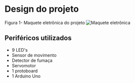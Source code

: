 # Design do projeto

Figura 1- Maquete eletrônica do projeto
![Maquete eletrônica](https://github.com/MarceloZam/Projeto-Integrador-2-IFSC/blob/main/imagens/Maquete%20eletr%C3%B4nica.png)

## Periféricos utilizados
* 9 LED's
* Sensor de movimento
* Detector de fumaça
* Servomotor
* 1 protoboard
* 1 Arduino Uno 
